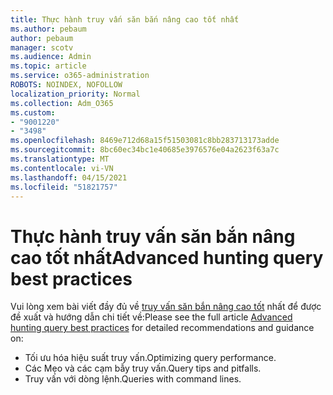 ```yaml
---
title: Thực hành truy vấn săn bắn nâng cao tốt nhất
ms.author: pebaum
author: pebaum
manager: scotv
ms.audience: Admin
ms.topic: article
ms.service: o365-administration
ROBOTS: NOINDEX, NOFOLLOW
localization_priority: Normal
ms.collection: Adm_O365
ms.custom:
- "9001220"
- "3498"
ms.openlocfilehash: 8469e712d68a15f51503081c8bb283713173adde
ms.sourcegitcommit: 8bc60ec34bc1e40685e3976576e04a2623f63a7c
ms.translationtype: MT
ms.contentlocale: vi-VN
ms.lasthandoff: 04/15/2021
ms.locfileid: "51821757"
---
```

# <a name="advanced-hunting-query-best-practices"></a><span data-ttu-id="34e41-102">Thực hành truy vấn săn bắn nâng cao tốt nhất</span><span class="sxs-lookup"><span data-stu-id="34e41-102">Advanced hunting query best practices</span></span>

<span data-ttu-id="34e41-103">Vui lòng xem bài viết đầy đủ về [truy vấn săn bắn nâng cao tốt](https://docs.microsoft.com/windows/security/threat-protection/microsoft-defender-atp/advanced-hunting-best-practices#optimize-query-performance) nhất để được đề xuất và hướng dẫn chi tiết về:</span><span class="sxs-lookup"><span data-stu-id="34e41-103">Please see the full article [Advanced hunting query best practices](https://docs.microsoft.com/windows/security/threat-protection/microsoft-defender-atp/advanced-hunting-best-practices#optimize-query-performance) for detailed recommendations and guidance on:</span></span>
- <span data-ttu-id="34e41-104">Tối ưu hóa hiệu suất truy vấn.</span><span class="sxs-lookup"><span data-stu-id="34e41-104">Optimizing query performance.</span></span>
- <span data-ttu-id="34e41-105">Các Mẹo và các cạm bẫy truy vấn.</span><span class="sxs-lookup"><span data-stu-id="34e41-105">Query tips and pitfalls.</span></span>
- <span data-ttu-id="34e41-106">Truy vấn với dòng lệnh.</span><span class="sxs-lookup"><span data-stu-id="34e41-106">Queries with command lines.</span></span>


